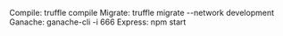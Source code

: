
Compile: truffle compile
Migrate: truffle migrate --network development
Ganache: ganache-cli -i 666
Express: npm start
